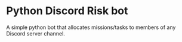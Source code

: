 # Python Discord Risk bot
 A simple python bot that allocates missions/tasks to members of any Discord server channel.
